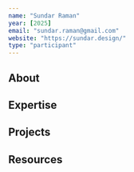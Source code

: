 ```yaml
---
name: "Sundar Raman"
year: [2025]
email: "sundar.raman@gmail.com"
website: "https://sundar.design/"
type: "participant"
---
```


## About 

## Expertise

## Projects

## Resources 